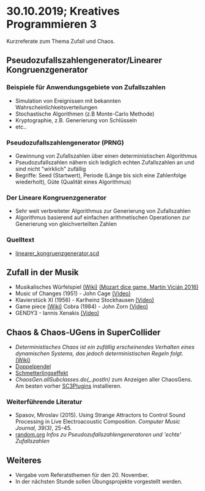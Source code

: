 # 30.10.2019; Kreatives Programmieren 3

Kurzreferate zum Thema Zufall und Chaos.

## Pseudozufallszahlengenerator/Linearer Kongruenzgenerator

### Beispiele für Anwendungsgebiete von Zufallszahlen

* Simulation von Ereignissen mit bekannten Wahrscheinlichkeitsverteilungen 
* Stochastische Algorithmen (z.B Monte-Carlo Methode)
* Kryptographie, z.B. Generierung von Schlüsseln
* etc..
 
### Pseudozufallszahlengenerator (PRNG)
 
* Gewinnung von Zufallszahlen über einen deterministischen Algorithmus
* Pseudozufallszahlen nähern sich lediglich echten Zufallszahlen an und sind nicht "wirklich" zufällig
* Begriffe: Seed (Startwert), Periode (Länge bis sich eine Zahlenfolge wiederholt), Güte (Qualität eines Algorithmus)

### Der Lineare Kongruenzgenerator

* Sehr weit verbreiteter Algorithmus zur Generierung von Zufallszahlen
* Algorithmus basierend auf einfachen arithmetischen Operationen zur Generierung von gleichverteilten Zahlen 

### Quelltext

* [linearer_kongruenzgenerator.scd](linearer_kongruenzgenerator.scd)

## Zufall in der Musik

* Musikalisches Würfelspiel [(Wiki)](https://en.wikipedia.org/wiki/Musikalisches_Würfelspiel) [(Mozart dice game, Martin Vicián 2016)](https://mozart.vician.cz)
* Music of Changes (1951) - John Cage [(Video)](https://www.youtube.com/watch?v=B_8-B2rNw7s)
* Klavierstück XI (1956) - Karlheinz Stockhausen [(Video)](https://www.youtube.com/watch?v=ueyqTzJPUZg)
* Game piece [(Wiki)](https://en.wikipedia.org/wiki/Game_piece_(music)) Cobra (1984) - John Zorn [(Video)](https://www.youtube.com/watch?v=UdNdSJUf_8I)
* GENDY3 - Iannis Xenakis [(Video)](https://www.youtube.com/watch?v=5qS5lqbx9H0)
## Chaos & Chaos-UGens in SuperCollider

* *Deterministisches Chaos ist ein zufällig erscheinendes Verhalten eines dynamischen Systems, das jedoch deterministischen Regeln folgt.* [(Wiki)](https://de.wikipedia.org/wiki/Deterministisches_Chaos)
* [Doppelpendel](https://www.myphysicslab.com/pendulum/double-pendulum-en.html)
* [Schmetterlingseffekt](https://de.wikipedia.org/wiki/Datei:Double_pendulum_simultaneous_realisations.ogv)
* *ChaosGen.allSubclasses.do(_.postln)* zum Anzeigen aller ChaosGens. Am besten vorher [SC3Plugins](https://github.com/supercollider/sc3-plugins) installieren.

### Weiterführende Literatur

* Spasov, Miroslav (2015). Using Strange Attractors to Control Sound Processing in Live Electroacoustic Composition. *Computer Music Journal, 39(3)*, 25-45. 
* [random.org](https://www.random.org/) *Infos zu Pseudozufallszahlengeneratoren und 'echte' Zufallszahlen*

## Weiteres

* Vergabe vom Referatsthemen für den 20. November.
* In der nächsten Stunde sollen Übungsprojekte vorgestellt werden.
